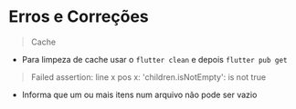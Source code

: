 # Erros e Correções
>Cache
- Para limpeza de cache usar o ```flutter clean``` e depois ```flutter pub get```
>Failed assertion: line x pos x: 'children.isNotEmpty': is not true
- Informa que um ou mais itens num arquivo não pode ser vazio